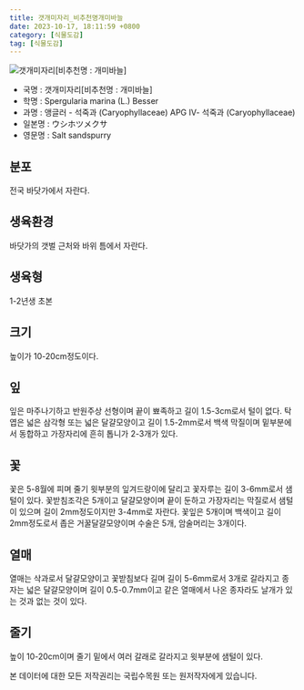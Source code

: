 ```yaml
---
title: 갯개미자리_비추천명개미바늘
date: 2023-10-17, 18:11:59 +0800
category: [식물도감]
tag: [식물도감]
---
```




![갯개미자리[비추천명 : 개미바늘]](http://www.nature.go.kr/fileUpload/plants/basic/Caryophyllaceae/Spergularia/10245/1_th2.jpg)
- 국명 : 갯개미자리[비추천명 : 개미바늘]
- 학명 : Spergularia marina (L.) Besser
- 과명 : 앵글러 - 석죽과 (Caryophyllaceae) APG Ⅳ- 석죽과 (Caryophyllaceae)
- 일본명 : ウシホツメクサ
- 영문명 : Salt sandspurry


## 분포
전국 바닷가에서 자란다.
## 생육환경
바닷가의 갯벌 근처와 바위 틈에서 자란다.
## 생육형
1-2년생 초본
## 크기
높이가 10-20cm정도이다.
## 잎
잎은 마주나기하고 반원주상 선형이며 끝이 뾰족하고 길이 1.5-3cm로서 털이 없다. 탁엽은 넓은 삼각형 또는 넓은 달걀모양이고 길이 1.5-2mm로서 백색 막질이며 밑부분에서 동합하고 가장자리에 흔히 톱니가 2-3개가 있다.
## 꽃
꽃은 5-8월에 피며 줄기 윗부분의 잎겨드랑이에 달리고 꽃자루는 길이 3-6mm로서 샘털이 있다. 꽃받침조각은 5개이고 달걀모양이며 끝이 둔하고 가장자리는 막질로서 샘털이 있으며 길이 2mm정도이지만 3-4mm로 자란다. 꽃잎은 5개이며 백색이고 길이 2mm정도로서 좁은 거꿀달걀모양이며 수술은 5개, 암술머리는 3개이다.
## 열매
열매는 삭과로서 달걀모양이고 꽃받침보다 길며 길이 5-6mm로서 3개로 갈라지고 종자는 넓은 달걀모양이며 길이 0.5-0.7mm이고 같은 열매에서 나온 종자라도 날개가 있는 것과 없는 것이 있다.
## 줄기
높이 10-20cm이며 줄기 밑에서 여러 갈래로 갈라지고 윗부분에 샘털이 있다.






본 데이터에 대한 모든 저작권리는 국립수목원 또는 원저작자에게 있습니다.
